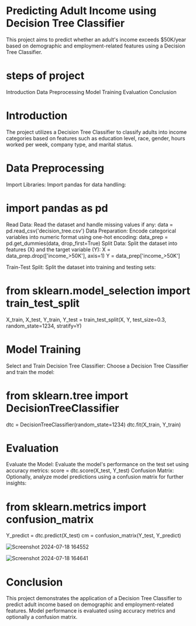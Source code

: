 
# Predicting Adult Income using Decision Tree Classifier
This project aims to predict whether an adult's income exceeds $50K/year based on demographic and employment-related features using a Decision Tree Classifier.

# steps of project
Introduction
Data Preprocessing
Model Training
Evaluation
Conclusion

# Introduction
The project utilizes a Decision Tree Classifier to classify adults into income categories based on features such as education level, race, gender, hours worked per week, company type, and marital status.

# Data Preprocessing
Import Libraries: Import pandas for data handling:
# import pandas as pd
Read Data: Read the dataset and handle missing values if any:
data = pd.read_csv('decision_tree.csv')
Data Preparation: Encode categorical variables into numeric format using one-hot encoding:
data_prep = pd.get_dummies(data, drop_first=True)
Split Data: Split the dataset into features (X) and the target variable (Y):
X = data_prep.drop(['income_>50K'], axis=1)
Y = data_prep['income_>50K']

Train-Test Split: Split the dataset into training and testing sets:
# from sklearn.model_selection import train_test_split
X_train, X_test, Y_train, Y_test = train_test_split(X, Y, test_size=0.3, random_state=1234, stratify=Y)

# Model Training
Select and Train Decision Tree Classifier: Choose a Decision Tree Classifier and train the model:
# from sklearn.tree import DecisionTreeClassifier
dtc = DecisionTreeClassifier(random_state=1234)
dtc.fit(X_train, Y_train)


# Evaluation
Evaluate the Model: Evaluate the model's performance on the test set using accuracy metrics:
score = dtc.score(X_test, Y_test)
Confusion Matrix: Optionally, analyze model predictions using a confusion matrix for further insights:
# from sklearn.metrics import confusion_matrix
Y_predict = dtc.predict(X_test)
cm = confusion_matrix(Y_test, Y_predict)

![Screenshot 2024-07-18 164552](https://github.com/user-attachments/assets/cfef7992-8a5a-4167-b3af-5bf0eaad4dd6)

![Screenshot 2024-07-18 164641](https://github.com/user-attachments/assets/a0df5a59-af00-425a-92ac-2dc60eb01a16)


# Conclusion
This project demonstrates the application of a Decision Tree Classifier to predict adult income based on demographic and employment-related features. Model performance is evaluated using accuracy metrics and optionally a confusion matrix.





